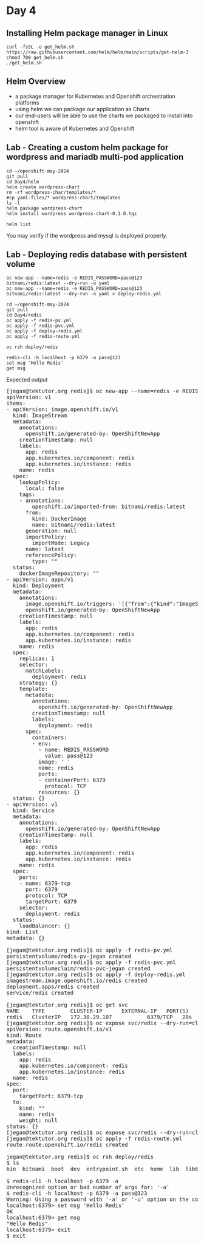 # Day 4

## Installing Helm package manager in Linux
```
curl -fsSL -o get_helm.sh https://raw.githubusercontent.com/helm/helm/main/scripts/get-helm-3
chmod 700 get_helm.sh
./get_helm.sh
```

## Helm Overview
- a package manager for Kubernetes and Openshift orchestration platforms
- using helm we can package our application as Charts
- our end-users will be able to use the charts we packaged to install into openshift
- helm tool is aware of Kubernetes and Openshift

## Lab - Creating a custom helm package for wordpress and mariadb multi-pod application
```
cd ~/openshift-may-2024
git pull
cd Day4/helm
helm create wordpress-chart
rm -rf wordpress-char/templates/*
#cp yaml-files/* wordpress-chart/templates
ls -l
helm package wordpress-chart
helm install wordpress wordpress-chart-0.1.0.tgz

helm list
```

You may verify if the wordpress and mysql is deployed properly.

## Lab - Deploying redis database with persistent volume
```
oc new-app --name=redis -e REDIS_PASSWORD=pass@123 bitnami/redis:latest --dry-run -o yaml
oc new-app --name=redis -e REDIS_PASSWORD=pass@123 bitnami/redis:latest --dry-run -o yaml > deploy-redis.yml

cd ~/openshift-may-2024
git pull
cd Day4/redis
oc apply -f redis-pv.yml
oc apply -f redis-pvc.yml
oc apply -f deploy-redis.yml
oc apply -f redis-route.yml

oc rsh deploy/redis

redis-cli -h localhost -p 6379 -a pass@123
set msg 'Hello Redis'
get msg
```

Expected output
<pre>
[jegan@tektutor.org redis]$ oc new-app --name=redis -e REDIS_PASSWORD=pass@123 bitnami/redis:latest --dry-run -o yaml
apiVersion: v1
items:
- apiVersion: image.openshift.io/v1
  kind: ImageStream
  metadata:
    annotations:
      openshift.io/generated-by: OpenShiftNewApp
    creationTimestamp: null
    labels:
      app: redis
      app.kubernetes.io/component: redis
      app.kubernetes.io/instance: redis
    name: redis
  spec:
    lookupPolicy:
      local: false
    tags:
    - annotations:
        openshift.io/imported-from: bitnami/redis:latest
      from:
        kind: DockerImage
        name: bitnami/redis:latest
      generation: null
      importPolicy:
        importMode: Legacy
      name: latest
      referencePolicy:
        type: ""
  status:
    dockerImageRepository: ""
- apiVersion: apps/v1
  kind: Deployment
  metadata:
    annotations:
      image.openshift.io/triggers: '[{"from":{"kind":"ImageStreamTag","name":"redis:latest"},"fieldPath":"spec.template.spec.containers[?(@.name==\"redis\")].image"}]'
      openshift.io/generated-by: OpenShiftNewApp
    creationTimestamp: null
    labels:
      app: redis
      app.kubernetes.io/component: redis
      app.kubernetes.io/instance: redis
    name: redis
  spec:
    replicas: 1
    selector:
      matchLabels:
        deployment: redis
    strategy: {}
    template:
      metadata:
        annotations:
          openshift.io/generated-by: OpenShiftNewApp
        creationTimestamp: null
        labels:
          deployment: redis
      spec:
        containers:
        - env:
          - name: REDIS_PASSWORD
            value: pass@123
          image: ' '
          name: redis
          ports:
          - containerPort: 6379
            protocol: TCP
          resources: {}
  status: {}
- apiVersion: v1
  kind: Service
  metadata:
    annotations:
      openshift.io/generated-by: OpenShiftNewApp
    creationTimestamp: null
    labels:
      app: redis
      app.kubernetes.io/component: redis
      app.kubernetes.io/instance: redis
    name: redis
  spec:
    ports:
    - name: 6379-tcp
      port: 6379
      protocol: TCP
      targetPort: 6379
    selector:
      deployment: redis
  status:
    loadBalancer: {}
kind: List
metadata: {}  

[jegan@tektutor.org redis]$ oc apply -f redis-pv.yml 
persistentvolume/redis-pv-jegan created
[jegan@tektutor.org redis]$ oc apply -f redis-pvc.yml 
persistentvolumeclaim/redis-pvc-jegan created
[jegan@tektutor.org redis]$ oc apply -f deploy-redis.yml 
imagestream.image.openshift.io/redis created
deployment.apps/redis created
service/redis created

[jegan@tektutor.org redis]$ oc get svc
NAME    TYPE        CLUSTER-IP      EXTERNAL-IP   PORT(S)    AGE
redis   ClusterIP   172.30.29.107   <none>        6379/TCP   20s
[jegan@tektutor.org redis]$ oc expose svc/redis --dry-run=client -o yaml 
apiVersion: route.openshift.io/v1
kind: Route
metadata:
  creationTimestamp: null
  labels:
    app: redis
    app.kubernetes.io/component: redis
    app.kubernetes.io/instance: redis
  name: redis
spec:
  port:
    targetPort: 6379-tcp
  to:
    kind: ""
    name: redis
    weight: null
status: {}
[jegan@tektutor.org redis]$ oc expose svc/redis --dry-run=client -o yaml > redis-route.yml
[jegan@tektutor.org redis]$ oc apply -f redis-route.yml 
route.route.openshift.io/redis created

jegan@tektutor.org redis]$ oc rsh deploy/redis
$ ls
bin  bitnami  boot  dev  entrypoint.sh	etc  home  lib	lib64  media  mnt  opt	proc  root  run  run.sh  sbin  srv  sys  tmp  usr  var

$ redis-cli -h localhost -p 6379 -a
Unrecognized option or bad number of args for: '-a'
$ redis-cli -h localhost -p 6379 -a pass@123
Warning: Using a password with '-a' or '-u' option on the command line interface may not be safe.
localhost:6379> set msg 'Hello Redis'
OK
localhost:6379> get msg
"Hello Redis"
localhost:6379> exit
$ exit
</pre>
